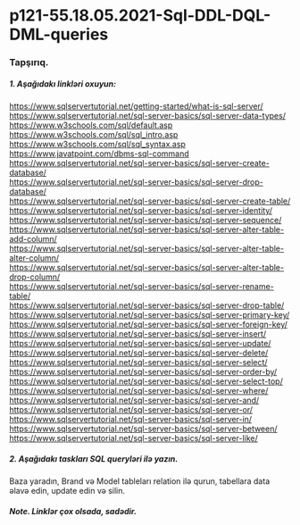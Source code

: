 # p121-55.18.05.2021-Sql-DDL-DQL-DML-queries


### Tapşırıq.

##### 1. Aşağıdakı linkləri oxuyun:
https://www.sqlservertutorial.net/getting-started/what-is-sql-server/<br />
https://www.sqlservertutorial.net/sql-server-basics/sql-server-data-types/<br />
https://www.w3schools.com/sql/default.asp<br />
https://www.w3schools.com/sql/sql_intro.asp<br />
https://www.w3schools.com/sql/sql_syntax.asp<br />
https://www.javatpoint.com/dbms-sql-command<br />
https://www.sqlservertutorial.net/sql-server-basics/sql-server-create-database/<br />
https://www.sqlservertutorial.net/sql-server-basics/sql-server-drop-database/<br />
https://www.sqlservertutorial.net/sql-server-basics/sql-server-create-table/<br />
https://www.sqlservertutorial.net/sql-server-basics/sql-server-identity/<br />
https://www.sqlservertutorial.net/sql-server-basics/sql-server-sequence/<br />
https://www.sqlservertutorial.net/sql-server-basics/sql-server-alter-table-add-column/<br />
https://www.sqlservertutorial.net/sql-server-basics/sql-server-alter-table-alter-column/<br />
https://www.sqlservertutorial.net/sql-server-basics/sql-server-alter-table-drop-column/<br />
https://www.sqlservertutorial.net/sql-server-basics/sql-server-rename-table/<br />
https://www.sqlservertutorial.net/sql-server-basics/sql-server-drop-table/<br />
https://www.sqlservertutorial.net/sql-server-basics/sql-server-primary-key/<br />
https://www.sqlservertutorial.net/sql-server-basics/sql-server-foreign-key/<br />
https://www.sqlservertutorial.net/sql-server-basics/sql-server-insert/<br />
https://www.sqlservertutorial.net/sql-server-basics/sql-server-update/<br />
https://www.sqlservertutorial.net/sql-server-basics/sql-server-delete/<br />
https://www.sqlservertutorial.net/sql-server-basics/sql-server-select/<br />
https://www.sqlservertutorial.net/sql-server-basics/sql-server-order-by/<br />
https://www.sqlservertutorial.net/sql-server-basics/sql-server-select-top/<br />
https://www.sqlservertutorial.net/sql-server-basics/sql-server-where/<br />
https://www.sqlservertutorial.net/sql-server-basics/sql-server-and/<br />
https://www.sqlservertutorial.net/sql-server-basics/sql-server-or/<br />
https://www.sqlservertutorial.net/sql-server-basics/sql-server-in/<br />
https://www.sqlservertutorial.net/sql-server-basics/sql-server-between/<br />
https://www.sqlservertutorial.net/sql-server-basics/sql-server-like/<br />


##### 2. Aşağıdakı taskları SQL queryləri ilə yazın. 
Baza yaradın, Brand və Model tableları relation ilə qurun, tabellara data əlavə edin, update edin və silin.


##### Note. Linklər çox olsada, sadədir.




